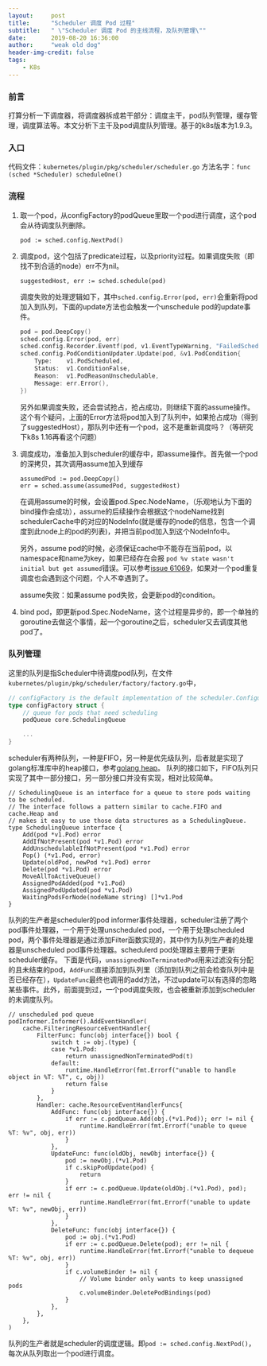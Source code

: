 ```yaml
---
layout:     post
title:      "Scheduler 调度 Pod 过程"
subtitle:   " \"Scheduler 调度 Pod 的主线流程，及队列管理\""
date:       2019-08-20 16:36:00
author:     "weak old dog"
header-img-credit: false
tags:
    - K8s
---
```


### 前言
打算分析一下调度器，将调度器拆成若干部分：调度主干，pod队列管理，缓存管理，调度算法等。本文分析下主干及pod调度队列管理。基于的k8s版本为1.9.3。
### 入口
代码文件：`kubernetes/plugin/pkg/scheduler/scheduler.go`
方法名字：`func (sched *Scheduler) scheduleOne()`
### 流程
1. 取一个pod，从configFactory的podQueue里取一个pod进行调度，这个pod会从待调度队列删除。

    `pod := sched.config.NextPod()`

2. 调度pod，这个包括了predicate过程，以及priority过程。如果调度失败（即找不到合适的node）err不为nil。

   `suggestedHost, err := sched.schedule(pod)`

   调度失败的处理逻辑如下，其中`sched.config.Error(pod, err)`会重新将pod加入到队列，下面的update方法也会触发一个unschedule pod的update事件。
   ```go
   pod = pod.DeepCopy()
   sched.config.Error(pod, err)
   sched.config.Recorder.Eventf(pod, v1.EventTypeWarning, "FailedScheduling", "%v", err)
   sched.config.PodConditionUpdater.Update(pod, &v1.PodCondition{
       Type:    v1.PodScheduled,
       Status:  v1.ConditionFalse,
       Reason:  v1.PodReasonUnschedulable,
       Message: err.Error(),
   })
   ```
   另外如果调度失败，还会尝试抢占，抢占成功，则继续下面的assume操作。这个有个疑问，上面的Error方法将pod加入到了队列中，如果抢占成功（得到了suggestedHost），那队列中还有一个pod，这不是重新调度吗？（等研究下k8s 1.16再看这个问题）

3. 调度成功，准备加入到scheduler的缓存中，即assume操作。首先做一个pod的深拷贝，其次调用assume加入到缓存
   ```golang
   assumedPod := pod.DeepCopy()
   err = sched.assume(assumedPod, suggestedHost)
   ```
   在调用assume的时候，会设置pod.Spec.NodeName，（乐观地认为下面的bind操作会成功），assume的后续操作会根据这个nodeName找到schedulerCache中的对应的NodeInfo(就是缓存的node的信息，包含一个调度到此node上的pod的列表)，并把当前pod加入到这个NodeInfo中。

   另外，assume pod的时候，必须保证cache中不能存在当前pod，以namespace和name为key，如果已经存在会报
   `pod %v state wasn't initial but get assumed`错误。可以参考[issue 61069](https://github.com/kubernetes/kubernetes/pull/61069)，如果对一个pod重复调度也会遇到这个问题，个人不幸遇到了。

   assume失败：如果assume pod失败，会更新pod的condition。

4. bind pod，即更新pod.Spec.NodeName，这个过程是异步的，即一个单独的goroutine去做这个事情，起一个goroutine之后，scheduler又去调度其他pod了。

### 队列管理
这里的队列是指Scheduler中待调度pod队列，在文件`kubernetes/plugin/pkg/scheduler/factory/factory.go`中，
```go
// configFactory is the default implementation of the scheduler.Configurator interface.
type configFactory struct {
	// queue for pods that need scheduling
    podQueue core.SchedulingQueue

    ...
}
```
scheduler有两种队列，一种是FIFO，另一种是优先级队列，后者就是实现了golang标准库中的heap接口，参考[golang heap](https://golang.org/pkg/container/heap/)。
队列的接口如下，FIFO队列只实现了其中一部分接口，另一部分接口并没有实现，相对比较简单。
```golang
// SchedulingQueue is an interface for a queue to store pods waiting to be scheduled.
// The interface follows a pattern similar to cache.FIFO and cache.Heap and
// makes it easy to use those data structures as a SchedulingQueue.
type SchedulingQueue interface {
	Add(pod *v1.Pod) error
	AddIfNotPresent(pod *v1.Pod) error
	AddUnschedulableIfNotPresent(pod *v1.Pod) error
	Pop() (*v1.Pod, error)
	Update(oldPod, newPod *v1.Pod) error
	Delete(pod *v1.Pod) error
	MoveAllToActiveQueue()
	AssignedPodAdded(pod *v1.Pod)
	AssignedPodUpdated(pod *v1.Pod)
	WaitingPodsForNode(nodeName string) []*v1.Pod
}
```
队列的生产者是scheduler的pod informer事件处理器，scheduler注册了两个pod事件处理器，一个用于处理unscheduled pod，一个用于处理scheduled pod，两个事件处理器是通过添加Filter函数实现的，其中作为队列生产者的处理器是unscheduled pod事件处理器。schedulerd pod处理器主要用于更新scheduler缓存。
下面是代码，`unassignedNonTerminatedPod`用来过滤没有分配的且未结束的pod，`AddFunc`直接添加到队列里（添加到队列之前会检查队列中是否已经存在），`UpdateFunc`最终也调用的add方法，不过update可以有选择的忽略某些事件。此外，前面提到过，一个pod调度失败，也会被重新添加到scheduler的未调度队列。
```golang
// unscheduled pod queue
podInformer.Informer().AddEventHandler(
	cache.FilteringResourceEventHandler{
		FilterFunc: func(obj interface{}) bool {
			switch t := obj.(type) {
			case *v1.Pod:
				return unassignedNonTerminatedPod(t)
			default:
				runtime.HandleError(fmt.Errorf("unable to handle object in %T: %T", c, obj))
				return false
			}
		},
		Handler: cache.ResourceEventHandlerFuncs{
			AddFunc: func(obj interface{}) {
				if err := c.podQueue.Add(obj.(*v1.Pod)); err != nil {
					runtime.HandleError(fmt.Errorf("unable to queue %T: %v", obj, err))
				}
			},
			UpdateFunc: func(oldObj, newObj interface{}) {
				pod := newObj.(*v1.Pod)
				if c.skipPodUpdate(pod) {
					return
				}
				if err := c.podQueue.Update(oldObj.(*v1.Pod), pod); err != nil {
					runtime.HandleError(fmt.Errorf("unable to update %T: %v", newObj, err))
				}
			},
			DeleteFunc: func(obj interface{}) {
				pod := obj.(*v1.Pod)
				if err := c.podQueue.Delete(pod); err != nil {
					runtime.HandleError(fmt.Errorf("unable to dequeue %T: %v", obj, err))
				}
				if c.volumeBinder != nil {
					// Volume binder only wants to keep unassigned pods
					c.volumeBinder.DeletePodBindings(pod)
				}
			},
		},
	},
)
```
队列的生产者就是scheduler的调度逻辑。即`pod := sched.config.NextPod()`，每次从队列取出一个pod进行调度。
